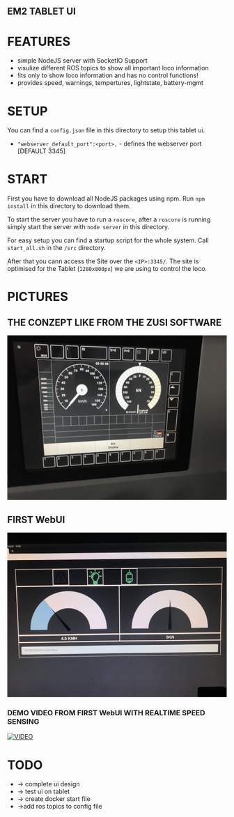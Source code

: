 ## EM2 TABLET UI


# FEATURES
* simple NodeJS server with SocketIO Support
* visulize different ROS topics to show all important loco information
* !its only to show loco information and has no control functions!
* provides speed, warnings, tempertures, lightstate, battery-mgmt

# SETUP
You can find a `config.json` file in this directory to setup this tablet ui.
* `"webserver_default_port":<port>,` - defines the webserver port [DEFAULT 3345]


# START
First you have to download all NodeJS packages using npm.
Run `npm install` in this directory to download them.

To start the server you have to run a `roscore`, after a `roscore` is running simply start the server with `node server` in this directory.

For easy setup you can find a startup script for the whole system.
Call `start_all.sh` in the `/src` directory.


After that you cann access the Site over the `<IP>:3345/`.
The site is optimised for the Tablet (`1280x800px`) we are using to control the loco.



# PICTURES

## THE CONZEPT LIKE FROM THE ZUSI SOFTWARE
![Gopher image](/documenation/pictures/tablet_ui_server/tablet_ui_server_konzept.JPG)


## FIRST WebUI
![Gopher image](/documenation/pictures/tablet_ui_server/tablet_ui_server_v0.JPG)
### DEMO VIDEO FROM FIRST WebUI WITH REALTIME SPEED SENSING
[![VIDEO](https://img.youtube.com/vi/dz4WAVGvBJE/0.jpg)](https://www.youtube.com/watch?v=dz4WAVGvBJE)


# TODO
* -> complete ui design
* -> test ui on tablet
* -> create docker start file
* ->add ros topics to config file
